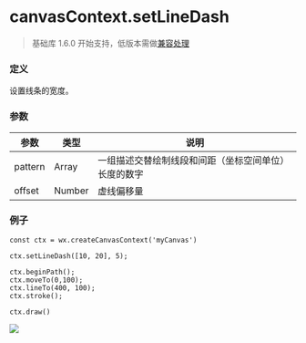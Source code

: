 <!-- https://developers.weixin.qq.com/miniprogram/dev/api/canvas/set-line-dash.html -->

canvasContext.setLineDash
=========================

> 基础库 1.6.0 开始支持，低版本需做[兼容处理](https://developers.weixin.qq.com/miniprogram/dev/framework/compatibility.html)

### 定义

设置线条的宽度。

### 参数

  参数      |  类型     |  说明                         
------------|-----------|-------------------------------
  pattern   |  Array    |一组描述交替绘制线段和间距（坐标空间单位）长度的数字
  offset    |  Number   |  虚线偏移量                   

### 例子

    const ctx = wx.createCanvasContext('myCanvas')
    
    ctx.setLineDash([10, 20], 5);
    
    ctx.beginPath();
    ctx.moveTo(0,100);
    ctx.lineTo(400, 100);
    ctx.stroke();
    
    ctx.draw()
    

![](https://mp.weixin.qq.com/debug/wxadoc/dev/image/canvas/set-line-dash.png?t=2018413)
